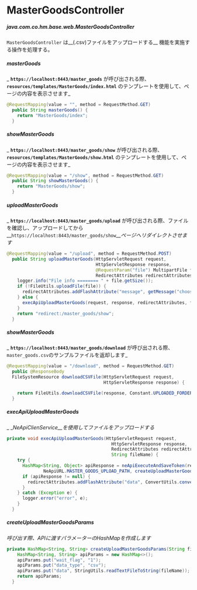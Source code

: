 # MasterGoodsController  
##### java.com.co.hm.base.web.MasterGoodsController  
`MasterGoodsController` は__(.csv)ファイルをアップロードする__ 機能を実施する操作を処理する。 

##### masterGoods  

_ __`https://localhost:8443/master_goods`__ が呼び出される際、__`resources/templates/MasterGoods/index.html`__ のテンプレートを使用して、ページの内容を表示させます_    

```java
@RequestMapping(value = "", method = RequestMethod.GET)
  public String masterGoods() {
    return "MasterGoods/index";
  }
```

##### showMasterGoods  

_ __` https://localhost:8443/master_goods/show `__ が呼び出される際、__` resources/templates/MasterGoods/show.html `__ のテンプレートを使用して、ページの内容を表示させます_   

```java
@RequestMapping(value = "/show", method = RequestMethod.GET)
  public String showMasterGoods() {
    return "MasterGoods/show";
  }
```

##### uploadMasterGoods  

_ __`https://localhost:8443/master_goods/upload`__ が呼び出される際、ファイルを確認し、アップロードしてから__`https://localhost:8443/master_goods/show`___ページへリダイレクトさせます_

```java
@RequestMapping(value = "/upload", method = RequestMethod.POST)
  public String uploadMasterGoods(HttpServletRequest request,
                                  HttpServletResponse response,
                                  @RequestParam("file") MultipartFile file,
                                  RedirectAttributes redirectAttributes) {
    logger.info("File info ======== " + file.getSize());
    if (!FileUtils.uploadFile(file)) {
      redirectAttributes.addFlashAttribute("message", getMessage("choose_file_to_upload"));
    } else {
      execApiUploadMasterGoods(request, response, redirectAttributes, file.getOriginalFilename());
    }
    return "redirect:/master_goods/show";
  }
```

##### showMasterGoods  

_ __`https://localhost:8443/master_goods/download`__ が呼び出される際、 `master_goods.csv`のサンプルファイルを返却します_   

```java
@RequestMapping(value = "/download", method = RequestMethod.GET)
  public @ResponseBody
  FileSystemResource downloadCSVFile(HttpServletRequest request,
                                     HttpServletResponse response) {

    return FileUtils.downloadCSVFile(response, Constant.UPLOADED_FORDER, CSV_MASTER_GOODS);
  }
```

##### execApiUploadMasterGoods  

_ __NeApiClienService__を使用してファイルをアップロードする_
  
```java
private void execApiUploadMasterGoods(HttpServletRequest request,
                                        HttpServletResponse response,
                                        RedirectAttributes redirectAttributes,
                                        String fileName) {
    try {
      HashMap<String, Object> apiResponse = neApiExecuteAndSaveToken(request, getCurrentToken(request),
              NeApiURL.MASTER_GOODS_UPLOAD_PATH, createUploadMasterGoodsParams(fileName));
      if (apiResponse != null) {
        redirectAttributes.addFlashAttribute("data", ConvertUtils.convertOb2String(apiResponse));
      }
    } catch (Exception e) {
      logger.error("error", e);
    }
  }
```


##### createUploadMasterGoodsParams  

_呼び出す際、APIに渡すパラメーターのHashMapを作成します_

```java
private HashMap<String, String> createUploadMasterGoodsParams(String fileName) {
    HashMap<String, String> apiParams = new HashMap<>();
    apiParams.put("wait_flag", "1");
    apiParams.put("data_type", "csv");
    apiParams.put("data", StringUtils.readTextFileToString(fileName));
    return apiParams;
  }
```